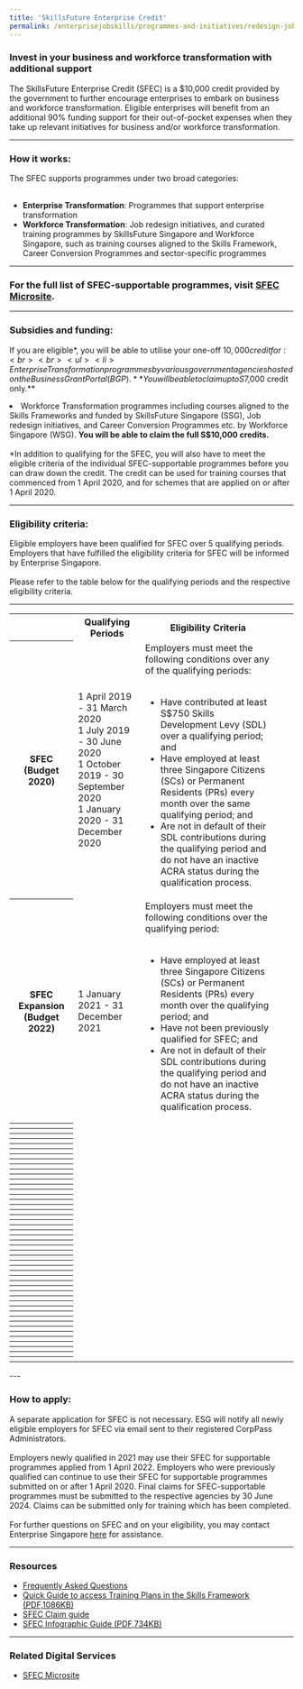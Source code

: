 ```yaml
---
title: 'SkillsFuture Enterprise Credit'
permalink: /enterprisejobskills/programmes-and-initiatives/redesign-jobs/skillsfuture-enterprise-credit/
---
```


### Invest in your business and workforce transformation with additional support

The SkillsFuture Enterprise Credit (SFEC) is a $10,000 credit provided by the government to further encourage enterprises to embark on business and workforce transformation. Eligible enterprises will benefit from an additional 90% funding support for their out-of-pocket expenses when they take up relevant initiatives for business and/or workforce transformation.

---

### How it works:

The SFEC supports programmes under two broad categories:<br><br><ul><li>**Enterprise Transformation**: Programmes that support enterprise transformation</li><li>**Workforce Transformation**: Job redesign initiatives, and curated training programmes by SkillsFuture Singapore and Workforce Singapore, such as training courses aligned to the Skills Framework, Career Conversion Programmes and sector-specific programmes</li></ul>

---

### For the full list of SFEC-supportable programmes, visit [SFEC Microsite](https://sfec-microsite.enterprisejobskills.gov.sg/home/).

---

### Subsidies and funding:

If you are eligible*, you will be able to utilise your one-off $10,000 credit for:<br><br><ul><li>Enterprise Transformation programmes by various government agencies hosted on the Business Grant Portal (BGP). **You will be able to claim up to S$7,000 credit only.**</li><li>Workforce Transformation programmes including courses aligned to the Skills Frameworks and funded by SkillsFuture Singapore (SSG), Job redesign initiatives, and Career Conversion Programmes etc. by Workforce Singapore (WSG). **You will be able to claim the full S$10,000 credits.**<br><br>*In addition to qualifying for the SFEC, you will also have to meet the eligible criteria of the individual SFEC-supportable programmes before you can draw down the credit. The credit can be used for training courses that commenced from 1 April 2020, and for schemes that are applied on or after 1 April 2020.</li></ul>

---

### Eligibility criteria:

Eligible employers have been qualified for SFEC over 5 qualifying periods. Employers that have fulfilled the eligibility criteria for SFEC will be informed by Enterprise Singapore.<br><br>Please refer to the table below for the qualifying periods and the respective eligibility criteria.

---

<table>
<tr>
<td></td>
<th><b>Qualifying Periods</b></th>
<th><b>Eligibility Criteria</b></th>
</tr>
<tr>
<th><b>SFEC (Budget 2020)</b></th>
<td>1 April 2019 - 31 March 2020<br>1 July 2019 - 30 June 2020<br>1 October 2019 - 30 September 2020<br>1 January 2020 - 31 December 2020</td>
<td>Employers must meet the following conditions over any of the qualifying periods:<br><br><ul><li>Have contributed at least S$750 Skills Development Levy (SDL) over a qualifying period; and</li><li>Have employed at least three Singapore Citizens (SCs) or Permanent Residents (PRs) every month over the same qualifying period; and</li><li>Are not in default of their SDL contributions during the qualifying period and do not have an inactive ACRA status during the qualification process.</li></ul></td>
<td></ul></td>
<td></ul></td>
</tr>
<tr>
<th><b>SFEC Expansion (Budget 2022)</b></th>
<td>1 January 2021 - 31 December 2021</td>
<td>Employers must meet the following conditions over the qualifying period:<br><br><ul><li>Have employed at least three Singapore Citizens (SCs) or Permanent Residents (PRs) every month over the qualifying period; and</li><li>Have not been previously qualified for SFEC; and</li><li>Are not in default of their SDL contributions during the qualifying period and do not have an inactive ACRA status during the qualification process.</li></ul></td>
<td></ul></td>
<td></ul></td>
</tr>
<tr>
<th><b></b></th>
<td></ul></td>
<td></ul></td>
<td></ul></td>
<td></ul></td>
</tr>
<tr>
<th><b></b></th>
<td></ul></td>
<td></ul></td>
<td></ul></td>
<td></ul></td>
</tr>
<tr>
<th><b></b></th>
<td></ul></td>
<td></ul></td>
<td></ul></td>
<td></ul></td>
</tr>
<tr>
<th><b></b></th>
<td></ul></td>
<td></ul></td>
<td></ul></td>
<td></ul></td>
</tr>
<tr>
<th><b></b></th>
<td></ul></td>
<td></ul></td>
<td></ul></td>
<td></ul></td>
</tr>
<tr>
<th><b></b></th>
<td></ul></td>
<td></ul></td>
<td></ul></td>
<td></ul></td>
</tr>
<tr>
<th><b></b></th>
<td></ul></td>
<td></ul></td>
<td></ul></td>
<td></ul></td>
</tr>
<tr>
<th><b></b></th>
<td></ul></td>
<td></ul></td>
<td></ul></td>
<td></ul></td>
</tr>
<tr>
<th><b></b></th>
<td></ul></td>
<td></ul></td>
<td></ul></td>
<td></ul></td>
</tr>
<tr>
<th><b></b></th>
<td></ul></td>
<td></ul></td>
<td></ul></td>
<td></ul></td>
</tr>
<tr>
<th><b></b></th>
<td></ul></td>
<td></ul></td>
<td></ul></td>
<td></ul></td>
</tr>
<tr>
<th><b></b></th>
<td></ul></td>
<td></ul></td>
<td></ul></td>
<td></ul></td>
</tr>
<tr>
<th><b></b></th>
<td></ul></td>
<td></ul></td>
<td></ul></td>
<td></ul></td>
</tr>
<tr>
<th><b></b></th>
<td></ul></td>
<td></ul></td>
<td></ul></td>
<td></ul></td>
</tr>
<tr>
<th><b></b></th>
<td></ul></td>
<td></ul></td>
<td></ul></td>
<td></ul></td>
</tr>
<tr>
<th><b></b></th>
<td></ul></td>
<td></ul></td>
<td></ul></td>
<td></ul></td>
</tr>
<tr>
<th><b></b></th>
<td></ul></td>
<td></ul></td>
<td></ul></td>
<td></ul></td>
</tr>
<tr>
<th><b></b></th>
<td></ul></td>
<td></ul></td>
<td></ul></td>
<td></ul></td>
</tr>
<tr>
<th><b></b></th>
<td></ul></td>
<td></ul></td>
<td></ul></td>
<td></ul></td>
</tr>
<tr>
<th><b></b></th>
<td></ul></td>
<td></ul></td>
<td></ul></td>
<td></ul></td>
</tr>
<tr>
<th><b></b></th>
<td></ul></td>
<td></ul></td>
<td></ul></td>
<td></ul></td>
</tr>
<tr>
<th><b></b></th>
<td></ul></td>
<td></ul></td>
<td></ul></td>
<td></ul></td>
</tr>
<tr>
<th><b></b></th>
<td></ul></td>
<td></ul></td>
<td></ul></td>
<td></ul></td>
</tr>
<tr>
<th><b></b></th>
<td></ul></td>
<td></ul></td>
<td></ul></td>
<td></ul></td>
</tr>
<tr>
<th><b></b></th>
<td></ul></td>
<td></ul></td>
<td></ul></td>
<td></ul></td>
</tr>
<tr>
<th><b></b></th>
<td></ul></td>
<td></ul></td>
<td></ul></td>
<td></ul></td>
</tr>
<tr>
<th><b></b></th>
<td></ul></td>
<td></ul></td>
<td></ul></td>
<td></ul></td>
</tr>
<tr>
<th><b></b></th>
<td></ul></td>
<td></ul></td>
<td></ul></td>
<td></ul></td>
</tr>
<tr>
<th><b></b></th>
<td></ul></td>
<td></ul></td>
<td></ul></td>
<td></ul></td>
</tr>
<tr>
<th><b></b></th>
<td></ul></td>
<td></ul></td>
<td></ul></td>
<td></ul></td>
</tr>
<tr>
<th><b></b></th>
<td></ul></td>
<td></ul></td>
<td></ul></td>
<td></ul></td>
</tr>
<tr>
<th><b></b></th>
<td></ul></td>
<td></ul></td>
<td></ul></td>
<td></ul></td>
</tr>
<tr>
<th><b></b></th>
<td></ul></td>
<td></ul></td>
<td></ul></td>
<td></ul></td>
</tr>
<tr>
<th><b></b></th>
<td></ul></td>
<td></ul></td>
<td></ul></td>
<td></ul></td>
</tr>
<tr>
<th><b></b></th>
<td></ul></td>
<td></ul></td>
<td></ul></td>
<td></ul></td>
</tr>
<tr>
<th><b></b></th>
<td></ul></td>
<td></ul></td>
<td></ul></td>
<td></ul></td>
</tr>
<tr>
<th><b></b></th>
<td></ul></td>
<td></ul></td>
<td></ul></td>
<td></ul></td>
</tr>
<tr>
<th><b></b></th>
<td></ul></td>
<td></ul></td>
<td></ul></td>
<td></ul></td>
</tr>
<tr>
<th><b></b></th>
<td></ul></td>
<td></ul></td>
<td></ul></td>
<td></ul></td>
</tr>
<tr>
<th><b></b></th>
<td></ul></td>
<td></ul></td>
<td></ul></td>
<td></ul></td>
</tr>
<tr>
<th><b></b></th>
<td></ul></td>
<td></ul></td>
<td></ul></td>
<td></ul></td>
</tr>
<tr>
<th><b></b></th>
<td></ul></td>
<td></ul></td>
<td></ul></td>
<td></ul></td>
</tr>
<tr>
<th><b></b></th>
<td></ul></td>
<td></ul></td>
<td></ul></td>
<td></ul></td>
</tr>
<tr>
<th><b></b></th>
<td></ul></td>
<td></ul></td>
<td></ul></td>
<td></ul></td>
</tr>
<tr>
<th><b></b></th>
<td></ul></td>
<td></ul></td>
<td></ul></td>
<td></ul></td>
</tr>
<tr>
<th><b></b></th>
<td></ul></td>
<td></ul></td>
<td></ul></td>
<td></ul></td>
</tr>
<tr>
<th><b></b></th>
<td></ul></td>
<td></ul></td>
<td></ul></td>
<td></ul></td>
</tr>
</table>
---

### How to apply:

A separate application for SFEC is not necessary. ESG will notify all newly eligible employers for SFEC via email sent to their registered CorpPass Administrators.<br><br>Employers newly qualified in 2021 may use their SFEC for supportable programmes applied from 1 April 2022. Employers who were previously qualified can continue to use their SFEC for supportable programmes submitted on or after 1 April 2020. Final claims for SFEC-supportable programmes must be submitted to the respective agencies by 30 June 2024. Claims can be submitted only for training which has been completed.<br><br>For further questions on SFEC and on your eligibility, you may contact Enterprise Singapore <a href="https://go.gov.sg/askenterprisesg" target="_blank" rel="noopener">here</a> for assistance.

---

### Resources

<ul><li> <a href="https://sfec-microsite.enterprisejobskills.gov.sg/sfec-faq" target="_blank" rel="noopener">Frequently Asked Questions</a></li><li><a href="/images/epjs/programmes-and-initiatives/redesign-jobs/Quick_Guide_to_access_Training_Plans_in_the_Skills_Framework.pdf">Quick Guide to access Training Plans in the Skills Framework (PDF,1086KB)</a></li><li><a href="https://sfec-microsite.enterprisejobskills.gov.sg/sfec-user-claim-guide" target="_blank" rel="noopener">SFEC Claim guide</a></li><li><a href="/images/epjs/programmes-and-initiatives/redesign-jobs/SFEC_Infographic_2022_Final.pdf">SFEC Infographic Guide (PDF,734KB)</a></li></ul>

---

### Related Digital Services

<ul><li> <a href="https://sfec-microsite.enterprisejobskills.gov.sg/home/" target="_blank" rel="noopener">SFEC Microsite</a></li></ul>

